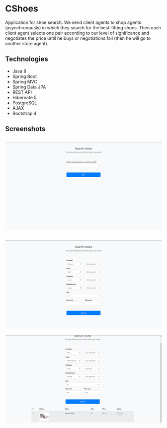 # CShoes
Application for shoe search. We send client agents to shop agents (asynchronously) in which they search for the best-fitting shoes. Then each client agent selects one pair according to our level of significance and negotiates the price until he buys or negotiations fail (then he will go to another store agent).


## Technologies
* Java 8
* Spring Boot
* Spring MVC
* Spring Data JPA
* REST API
* Hibernate 5
* PostgreSQL
* AJAX
* Bootstrap 4


## Screenshots
![Init page](./images-readme/init-page.jpg)
---

![Search page](./images-readme/search-page.jpg)
---

![Result page](./images-readme/result-page.jpg)

